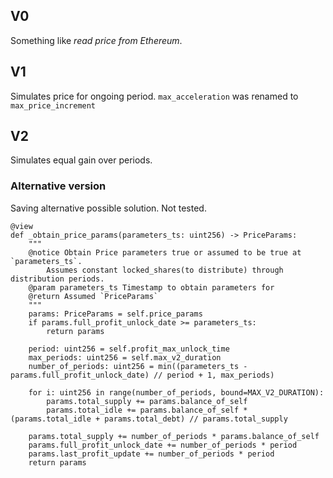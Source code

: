 ## V0
Something like _read price from Ethereum_.

## V1
Simulates price for ongoing period.
`max_acceleration` was renamed to `max_price_increment`

## V2
Simulates equal gain over periods.

### Alternative version
Saving alternative possible solution. Not tested.
```vyper
@view
def _obtain_price_params(parameters_ts: uint256) -> PriceParams:
    """
    @notice Obtain Price parameters true or assumed to be true at `parameters_ts`.
        Assumes constant locked_shares(to distribute) through distribution periods.
    @param parameters_ts Timestamp to obtain parameters for
    @return Assumed `PriceParams`
    """
    params: PriceParams = self.price_params
    if params.full_profit_unlock_date >= parameters_ts:
        return params

    period: uint256 = self.profit_max_unlock_time
    max_periods: uint256 = self.max_v2_duration
    number_of_periods: uint256 = min((parameters_ts - params.full_profit_unlock_date) // period + 1, max_periods)

    for i: uint256 in range(number_of_periods, bound=MAX_V2_DURATION):
        params.total_supply += params.balance_of_self
        params.total_idle += params.balance_of_self * (params.total_idle + params.total_debt) // params.total_supply

    params.total_supply += number_of_periods * params.balance_of_self
    params.full_profit_unlock_date += number_of_periods * period
    params.last_profit_update += number_of_periods * period
    return params
```
